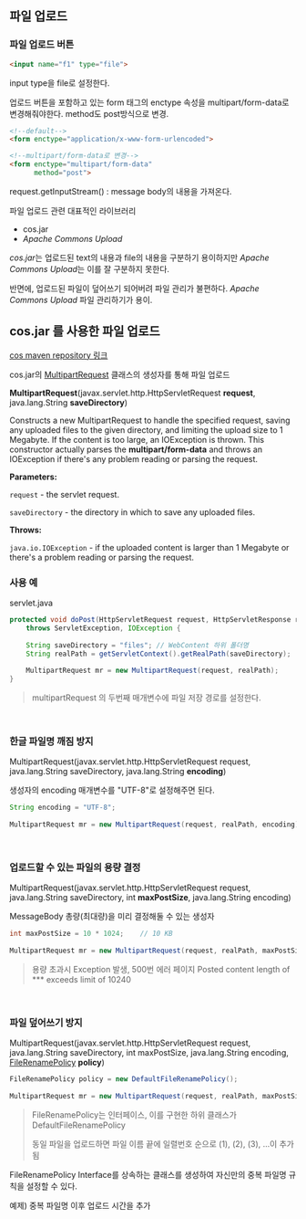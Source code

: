 ## 파일 업로드

### 파일 업로드 버튼
```html
<input name="f1" type="file">
```
input type을 file로 설정한다.

업로드 버튼을 포함하고 있는 form 태그의  enctype 속성을 multipart/form-data로 변경해줘야한다. method도 post방식으로 변경.

```html
<!--default-->
<form enctype="application/x-www-form-urlencoded">

<!--multipart/form-data로 변경-->
<form enctype="multipart/form-data"
	  method="post">
```

request.getInputStream() : message body의 내용을 가져온다.


파일 업로드 관련 대표적인 라이브러리
* cos.jar
* *Apache Commons Upload*


*cos.jar*는 업로드된 text의 내용과 file의 내용을 구분하기 용이하지만 *Apache Commons Upload*는 이를 잘 구분하지 못한다.

반면에, 업로드된 파일이 덮어쓰기 되어버려 파일 관리가 불편하다. *Apache Commons Upload* 파일 관리하기가 용이.


## cos.jar 를 사용한 파일 업로드
[cos maven repository 링크](https://mvnrepository.com/artifact/servlets.com/cos/05Nov2002)

cos.jar의 [MultipartRequest](http://www.servlets.com/cos/javadoc/com/oreilly/servlet/MultipartRequest.html) 클래스의 생성자를 통해 파일 업로드

**MultipartRequest**(javax.servlet.http.HttpServletRequest **request**, java.lang.String **saveDirectory**)

Constructs a new MultipartRequest to handle the specified request, saving any uploaded files to the given directory, and limiting the upload size to 1 Megabyte. If the content is too large, an IOException is thrown. This constructor actually parses the **multipart/form-data** and throws an IOException if there's any problem reading or parsing the request.

**Parameters:**

`request`  - the servlet request.

`saveDirectory`  - the directory in which to save any uploaded files.

**Throws:**

`java.io.IOException`  - if the uploaded content is larger than 1 Megabyte or there's a problem reading or parsing the request.



### 사용 예
servlet.java
```java
protected void doPost(HttpServletRequest request, HttpServletResponse response) 
	throws ServletException, IOException {
	
	String saveDirectory = "files";	// WebContent 하위 폴더명
	String realPath = getServletContext().getRealPath(saveDirectory);	// servlet의 실제 tomcat 구동 경로
	
	MultipartRequest mr = new MultipartRequest(request, realPath);
}
```
>multipartRequest 의 두번째 매개변수에 파일 저장 경로를 설정한다.

<br>

### 한글 파일명 깨짐 방지
MultipartRequest(javax.servlet.http.HttpServletRequest request, java.lang.String saveDirectory, java.lang.String **encoding**)

 생성자의 encoding 매개변수를 "UTF-8"로 설정해주면 된다.

```java
String encoding = "UTF-8";
		
MultipartRequest mr = new MultipartRequest(request, realPath, encoding);
```
<br>

### 업로드할 수 있는 파일의 용량 결정
MultipartRequest(javax.servlet.http.HttpServletRequest request, java.lang.String saveDirectory, int **maxPostSize**, java.lang.String encoding)

MessageBody 총량(최대량)을 미리 결정해둘 수 있는 생성자

```java
int maxPostSize = 10 * 1024;	// 10 KB
		
MultipartRequest mr = new MultipartRequest(request, realPath, maxPostSize, encoding);
```
>용량 초과시 Exception 발생, 500번 에러  페이지
>Posted content length of *** exceeds limit of 10240

<br>

### 파일 덮어쓰기 방지

MultipartRequest(javax.servlet.http.HttpServletRequest request, java.lang.String saveDirectory, int maxPostSize, java.lang.String encoding, [FileRenamePolicy](http://www.servlets.com/cos/javadoc/com/oreilly/servlet/multipart/FileRenamePolicy.html) **policy**)


```java
FileRenamePolicy policy = new DefaultFileRenamePolicy();
		
MultipartRequest mr = new MultipartRequest(request, realPath, maxPostSize, encoding, policy);
```
>FileRenamePolicy는 인터페이스, 이를 구현한 하위 클래스가 DefaultFileRenamePolicy
>
>동일 파일을 업로드하면 파일 이름 끝에 일렬번호 순으로 (1), (2), (3), ...이 추가 됨

FileRenamePolicy Interface를 상속하는 클래스를 생성하여 자신만의 중복 파일명 규칙을 설정할 수 있다.

예제)
중복 파일명 이후 업로드 시간을 추가

<!--stackedit_data:
eyJoaXN0b3J5IjpbMTE3MjI1MTAzNywtMTE3NDY5ODE1OSwxMD
k2MjUwMTcyLDEyNzk2MzI5ODEsMTc2MTY1MTI0OSwtMTk1NDk1
NzkwOCwxODE2OTA2MDMwLC0yMDg4NzQ2NjEyXX0=
-->